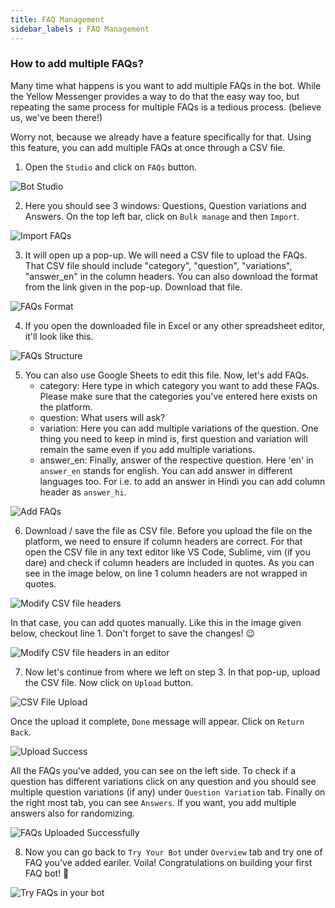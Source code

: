 ```yaml
---
title: FAQ Management
sidebar_labels : FAQ Management
---
```


### How to add multiple FAQs?


Many time what happens is you want to add multiple FAQs in the bot. While the Yellow Messenger provides a way to do that the easy way too, but repeating the same process for multiple FAQs is a tedious process. (believe us, we've been there!)

Worry not, because we already have a feature specifically for that. Using this feature, you can add multiple FAQs at once through a CSV file.

1. Open the `Studio` and click on `FAQs` button.

![Bot Studio](https://cdn.yellowmessenger.com/Www48QD5VxMa1615886801763.png)

2. Here you should see 3 windows: Questions, Question variations and Answers. On the top left bar, click on `Bulk manage` and then `Import`.

![Import FAQs](https://cdn.yellowmessenger.com/hH264EEWm40S1615886848493.png)

3. It will open up a pop-up. We will need a CSV file to upload the FAQs. That CSV file should include "category", "question", "variations", "answer_en" in the column headers. You can also download the format from the link given in the pop-up. Download that file.

![FAQs Format](https://cdn.yellowmessenger.com/0wYjyfW1fdXH1615886896548.png)

4. If you open the downloaded file in Excel or any other spreadsheet editor, it'll look like this.

![FAQs Structure](https://cdn.yellowmessenger.com/7rPR31TWzQCY1615886956450.png)

5. You can also use Google Sheets to edit this file. Now, let's add FAQs.
    - category: Here type in which category you want to add these FAQs. Please make sure that the categories you've entered here exists on the platform.
    - question: What users will ask?
    - variation: Here you can add multiple variations of the question. One thing you need to keep in mind is, first question and variation will remain the same even if you add multiple variations.
    - answer_en: Finally, answer of the respective question. Here 'en' in `answer_en` stands for english. You can add answer in different languages too. For i.e. to add an answer in Hindi you can add column header as `answer_hi`. 

![Add FAQs](https://cdn.yellowmessenger.com/VsFafdtTBunI1615887034296.png)

6. Download / save the file as CSV file. Before you upload the file on the platform, we need to ensure if column headers are correct. For that open the CSV file in any text editor like VS Code, Sublime, vim (if you dare) and check if column headers are included in quotes. As you can see in the image below, on line 1 column headers are not wrapped in quotes. 

![Modify CSV file headers](https://cdn.yellowmessenger.com/rGQEGn9NZbml1615887097398.png)

In that case, you can add quotes manually. Like this in the image given below, checkout line 1. Don't forget to save the changes! 😉

![Modify CSV file headers in an editor](https://cdn.yellowmessenger.com/2d5K8sdYcT0B1615887133256.png)

7. Now let's continue from where we left on step 3. In that pop-up, upload the CSV file. Now click on `Upload` button.

![CSV File Upload](https://cdn.yellowmessenger.com/A387i9C8jqka1615887185315.png)

Once the upload it complete, `Done` message will appear. Click on `Return Back`. 

![Upload Success](https://cdn.yellowmessenger.com/yy2lfatldxhM1615887211191.png)

All the FAQs you've added, you can see on the left side. To check if a question has different variations click on any question and you should see multiple question variations (if any) under `Question Variation` tab. Finally on the right most tab, you can see `Answers`. If you want, you add multiple answers also for randomizing.

![FAQs Uploaded Successfully](https://cdn.yellowmessenger.com/ZlFb8A4gmtMj1615887267635.png)

8. Now you can go back to `Try Your Bot` under `Overview` tab and try one of FAQ you've added eariler. Voila! Congratulations on building your first FAQ bot! 🎉

![Try FAQs in your bot](https://cdn.yellowmessenger.com/GYNYBPbWXGFe1615887293471.png)

